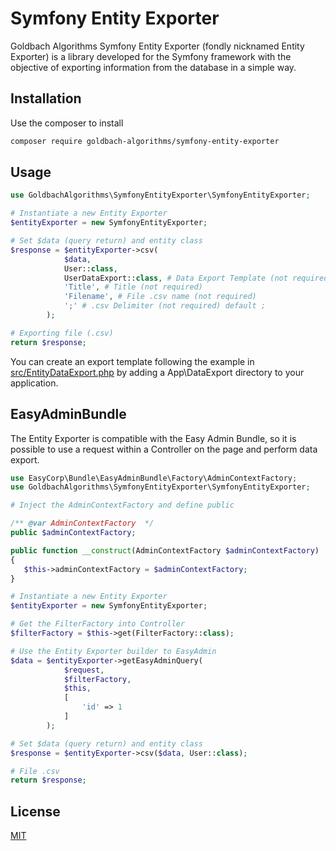 # Symfony Entity Exporter

Goldbach Algorithms Symfony Entity Exporter (fondly nicknamed Entity Exporter) is a library developed for the Symfony framework with the objective of exporting information from the database in a simple way.

## Installation

Use the composer to install

```bash
composer require goldbach-algorithms/symfony-entity-exporter
```

## Usage

```php
use GoldbachAlgorithms\SymfonyEntityExporter\SymfonyEntityExporter;

# Instantiate a new Entity Exporter
$entityExporter = new SymfonyEntityExporter;

# Set $data (query return) and entity class
$response = $entityExporter->csv(
            $data,
            User::class,
            UserDataExport::class, # Data Export Template (not required)
            'Title', # Title (not required)
            'Filename', # File .csv name (not required)
            ';' # .csv Delimiter (not required) default ;
        );

# Exporting file (.csv)
return $response;
```

You can create an export template following the example in [src/EntityDataExport.php](https://github.com/GoldbachAlgorithms/SymfonyEntityExporter/blob/main/src/EntityDataExport.php) by adding a App\DataExport directory to your application.


## EasyAdminBundle
The Entity Exporter is compatible with the Easy Admin Bundle, so it is possible to use a request within a Controller on the page and perform data export.

```php
use EasyCorp\Bundle\EasyAdminBundle\Factory\AdminContextFactory;
use GoldbachAlgorithms\SymfonyEntityExporter\SymfonyEntityExporter;

# Inject the AdminContextFactory and define public

/** @var AdminContextFactory  */
public $adminContextFactory;

public function __construct(AdminContextFactory $adminContextFactory)
{
   $this->adminContextFactory = $adminContextFactory;
}

# Instantiate a new Entity Exporter
$entityExporter = new SymfonyEntityExporter;

# Get the FilterFactory into Controller
$filterFactory = $this->get(FilterFactory::class);

# Use the Entity Exporter builder to EasyAdmin
$data = $entityExporter->getEasyAdminQuery(
            $request,
            $filterFactory,
            $this,
            [
                'id' => 1
            ]
        );

# Set $data (query return) and entity class
$response = $entityExporter->csv($data, User::class);

# File .csv
return $response;
```

## License
[MIT](https://choosealicense.com/licenses/mit/)